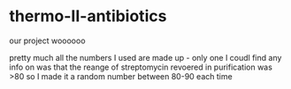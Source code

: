 # thermo-II-antibiotics

our project woooooo

pretty much all the numbers I used are made up - only one I coudl find any info on was that the reange of streptomycin revoered in purification was >80 so I made it a random number between 80-90 each time
